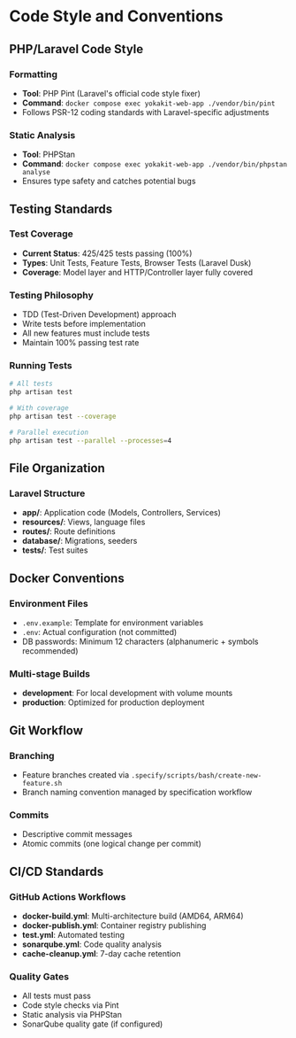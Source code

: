 # Code Style and Conventions

## PHP/Laravel Code Style
### Formatting
- **Tool**: PHP Pint (Laravel's official code style fixer)
- **Command**: `docker compose exec yokakit-web-app ./vendor/bin/pint`
- Follows PSR-12 coding standards with Laravel-specific adjustments

### Static Analysis
- **Tool**: PHPStan
- **Command**: `docker compose exec yokakit-web-app ./vendor/bin/phpstan analyse`
- Ensures type safety and catches potential bugs

## Testing Standards
### Test Coverage
- **Current Status**: 425/425 tests passing (100%)
- **Types**: Unit Tests, Feature Tests, Browser Tests (Laravel Dusk)
- **Coverage**: Model layer and HTTP/Controller layer fully covered

### Testing Philosophy
- TDD (Test-Driven Development) approach
- Write tests before implementation
- All new features must include tests
- Maintain 100% passing test rate

### Running Tests
```bash
# All tests
php artisan test

# With coverage
php artisan test --coverage

# Parallel execution
php artisan test --parallel --processes=4
```

## File Organization
### Laravel Structure
- **app/**: Application code (Models, Controllers, Services)
- **resources/**: Views, language files
- **routes/**: Route definitions
- **database/**: Migrations, seeders
- **tests/**: Test suites

## Docker Conventions
### Environment Files
- `.env.example`: Template for environment variables
- `.env`: Actual configuration (not committed)
- DB passwords: Minimum 12 characters (alphanumeric + symbols recommended)

### Multi-stage Builds
- **development**: For local development with volume mounts
- **production**: Optimized for production deployment

## Git Workflow
### Branching
- Feature branches created via `.specify/scripts/bash/create-new-feature.sh`
- Branch naming convention managed by specification workflow

### Commits
- Descriptive commit messages
- Atomic commits (one logical change per commit)

## CI/CD Standards
### GitHub Actions Workflows
- **docker-build.yml**: Multi-architecture build (AMD64, ARM64)
- **docker-publish.yml**: Container registry publishing
- **test.yml**: Automated testing
- **sonarqube.yml**: Code quality analysis
- **cache-cleanup.yml**: 7-day cache retention

### Quality Gates
- All tests must pass
- Code style checks via Pint
- Static analysis via PHPStan
- SonarQube quality gate (if configured)